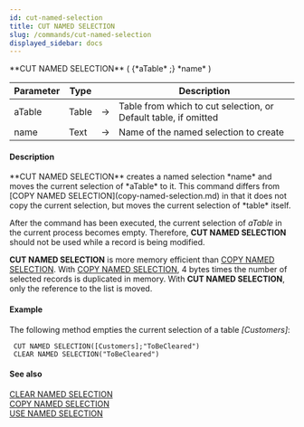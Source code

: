 ```yaml
---
id: cut-named-selection
title: CUT NAMED SELECTION
slug: /commands/cut-named-selection
displayed_sidebar: docs
---
```


<!--REF #_command_.CUT NAMED SELECTION.Syntax-->**CUT NAMED SELECTION** ( {*aTable* ;} *name* )<!-- END REF-->
<!--REF #_command_.CUT NAMED SELECTION.Params-->
| Parameter | Type |  | Description |
| --- | --- | --- | --- |
| aTable | Table | &srarr; | Table from which to cut selection, or Default table, if omitted |
| name | Text | &srarr; | Name of the named selection to create |

<!-- END REF-->

#### Description 

<!--REF #_command_.CUT NAMED SELECTION.Summary-->**CUT NAMED SELECTION** creates a named selection *name* and moves the current selection of *aTable* to it.<!-- END REF--> This command differs from [COPY NAMED SELECTION](copy-named-selection.md) in that it does not copy the current selection, but moves the current selection of *table* itself.

After the command has been executed, the current selection of *aTable* in the current process becomes empty. Therefore, **CUT NAMED SELECTION** should not be used while a record is being modified.

**CUT NAMED SELECTION** is more memory efficient than [COPY NAMED SELECTION](copy-named-selection.md). With [COPY NAMED SELECTION](copy-named-selection.md), 4 bytes times the number of selected records is duplicated in memory. With **CUT NAMED SELECTION**, only the reference to the list is moved.

#### Example 

The following method empties the current selection of a table *\[Customers\]*:

```4d
 CUT NAMED SELECTION([Customers];"ToBeCleared")
 CLEAR NAMED SELECTION("ToBeCleared")
```

#### See also 

[CLEAR NAMED SELECTION](clear-named-selection.md)  
[COPY NAMED SELECTION](copy-named-selection.md)  
[USE NAMED SELECTION](use-named-selection.md)  